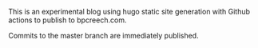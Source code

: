 This is an experimental blog using hugo static site generation with Github
actions to publish to bpcreech.com.

Commits to the master branch are immediately published.
